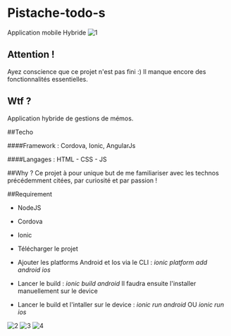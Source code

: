 
# Pistache-todo-s
Application mobile Hybride
![1](https://cloud.githubusercontent.com/assets/16755327/17813079/1dfddd16-662a-11e6-8730-db5cb1091541.png)

## Attention !
Ayez conscience que ce projet n'est pas fini :) Il manque encore des fonctionnalités essentielles.

## Wtf ? 
Application hybride de gestions de mémos.

##Techo

####Framework :
Cordova, Ionic, AngularJs

####Langages : 
HTML - CSS - JS 

##Why ? 
Ce projet à pour unique but de me familiariser avec les technos précédemment citées, par curiosité et par passion ! 

##Requirement
- NodeJS
- Cordova
- Ionic

- Télécharger le projet
- Ajouter les platforms Android et Ios via le CLI : _ionic platform add android ios_
- Lancer le build : _ionic build android_ Il faudra ensuite l'installer manuellement sur le device
- Lancer le build et l'intaller sur le device : _ionic run android_ OU _ionic run ios_

![2](https://cloud.githubusercontent.com/assets/16755327/17813078/1df36d9a-662a-11e6-8649-6a48ba3b1c71.png)
![3](https://cloud.githubusercontent.com/assets/16755327/17813080/1e003f66-662a-11e6-9a87-815edd074986.png)
![4](https://cloud.githubusercontent.com/assets/16755327/17813081/1e065388-662a-11e6-98f6-3a48edf8632c.png)
